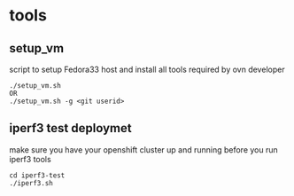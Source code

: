 # tools

## setup_vm 
script to setup Fedora33 host and install all tools required by ovn developer
```
./setup_vm.sh 
OR
./setup_vm.sh -g <git userid>
```

## iperf3 test deploymet
make sure you have your openshift cluster up and running before you run iperf3 tools
```
cd iperf3-test
./iperf3.sh
```
